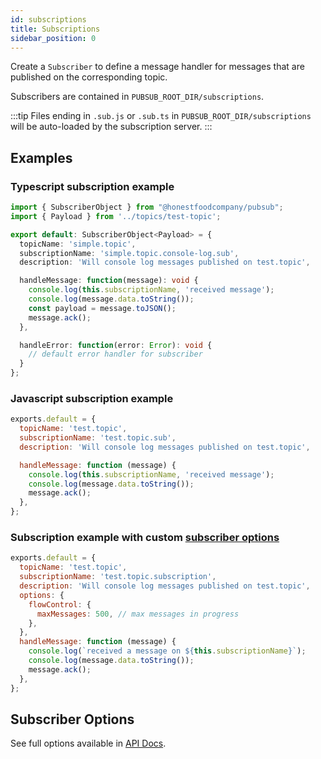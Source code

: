 ```yaml
---
id: subscriptions
title: Subscriptions
sidebar_position: 0
---
```


Create a `Subscriber` to define a message handler for messages that are published on the corresponding topic.

Subscribers are contained in `PUBSUB_ROOT_DIR/subscriptions`.

:::tip
Files ending in `.sub.js` or `.sub.ts` in `PUBSUB_ROOT_DIR/subscriptions` will be auto-loaded by the subscription server.
:::

## Examples

### Typescript subscription example

```ts title="/pubsub/subscriptions/simple.topic.name.console-log.sub.ts"
import { SubscriberObject } from "@honestfoodcompany/pubsub";
import { Payload } from '../topics/test-topic';

export default: SubscriberObject<Payload> = {
  topicName: 'simple.topic',
  subscriptionName: 'simple.topic.console-log.sub',
  description: 'Will console log messages published on test.topic',

  handleMessage: function(message): void {
    console.log(this.subscriptionName, 'received message');
    console.log(message.data.toString());
    const payload = message.toJSON();
    message.ack();
  },

  handleError: function(error: Error): void {
    // default error handler for subscriber
  }
};

```

### Javascript subscription example

```js title="/pubsub/subscriptions/simple.topic.name.sub.js"
exports.default = {
  topicName: 'test.topic',
  subscriptionName: 'test.topic.sub',
  description: 'Will console log messages published on test.topic',

  handleMessage: function (message) {
    console.log(this.subscriptionName, 'received message');
    console.log(message.data.toString());
    message.ack();
  },
};
```

### Subscription example with custom [subscriber options](#subscriber-options)

```js title="/pubsub/subscriptions/simple.topic.name.subscription.js
exports.default = {
  topicName: 'test.topic',
  subscriptionName: 'test.topic.subscription',
  description: 'Will console log messages published on test.topic',
  options: {
    flowControl: {
      maxMessages: 500, // max messages in progress
    },
  },
  handleMessage: function (message) {
    console.log(`received a message on ${this.subscriptionName}`);
    console.log(message.data.toString());
    message.ack();
  },
};
```

## Subscriber Options

See full options available in [API Docs](../api/interfaces/subscriberoptions).
